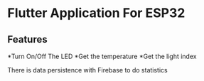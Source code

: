 # Flutter Application For ESP32


## Features

*Turn On/Off The LED
*Get the temperature
*Get the light index

There is data persistence with Firebase to do statistics
